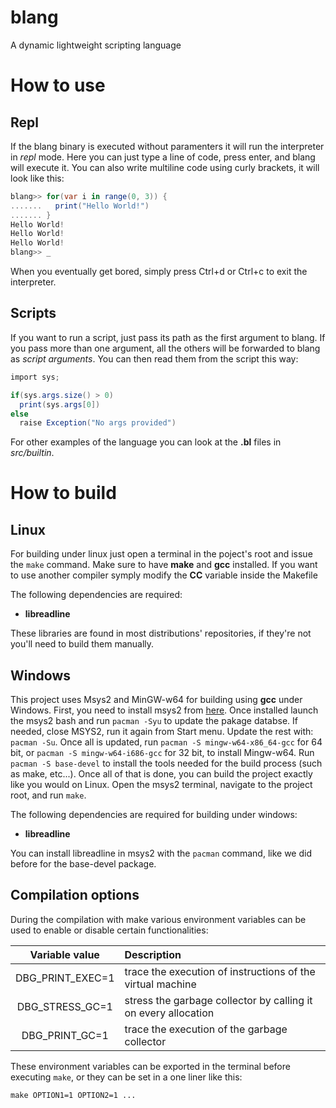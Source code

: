 # blang
A dynamic lightweight scripting language

# How to use
## Repl
If the blang binary is executed without paramenters it will run the interpreter in *repl* mode. Here you can just type a line of code, press enter, and blang will execute it. You can also write multiline code using curly brackets, it will look like this:
```c#
blang>> for(var i in range(0, 3)) {
.......   print("Hello World!")
....... }
Hello World!
Hello World!
Hello World!
blang>> _
```
When you eventually get bored, simply press Ctrl+d or Ctrl+c to exit the interpreter.

## Scripts
If you want to run a script, just pass its path as the first argument to blang. If you pass more than one argument, all the others will be forwarded to blang as *script arguments*.
You can then read them from the script this way:
```c#
import sys;

if(sys.args.size() > 0)
  print(sys.args[0])
else
  raise Exception("No args provided")
```

For other examples of the language you can look at the **.bl** files in *src/builtin*.

# How to build

## Linux
For building under linux just open a terminal in the poject's root and issue the `make` command. Make sure to have **make** and **gcc** installed. If you want to use another compiler symply modify the **CC** variable inside the Makefile

The following dependencies are required:
* **libreadline**

These libraries are found in most distributions' repositories, if they're not you'll need to build them manually.

## Windows

This project uses Msys2 and MinGW-w64 for building using **gcc** under Windows. First, you need to install msys2 from [here](http://www.msys2.org/). Once installed launch the msys2 bash and run `pacman -Syu` to update the pakage databse. If needed, close MSYS2, run it again from Start menu. Update the rest with: `pacman -Su`. Once all is updated, run `pacman -S mingw-w64-x86_64-gcc` for 64 bit, or `pacman -S mingw-w64-i686-gcc` for 32 bit, to install Mingw-w64. Run `pacman -S base-devel` to install the tools needed for the build process (such as make, etc...). Once all of that is done, you can build the project exactly like you would on Linux. Open the msys2 terminal, navigate to the project root, and run `make`.

The following dependencies are required for building under windows:
* **libreadline**

You can install libreadline in msys2 with the `pacman` command, like we did before for the base-devel package.

## Compilation options

During the compilation with make various environment variables can be used to enable or disable certain functionalities:

| Variable value   | Description   |
| :--------------: | :------------ |
| DBG_PRINT_EXEC=1 | trace the execution of instructions of the virtual machine |
| DBG_STRESS_GC=1  | stress the garbage collector by calling it on every allocation |
| DBG_PRINT_GC=1   | trace the execution of the garbage collector |

These environment variables can be exported in the terminal before executing `make`, or they can be set in a one liner like this:

`make OPTION1=1 OPTION2=1 ...`

